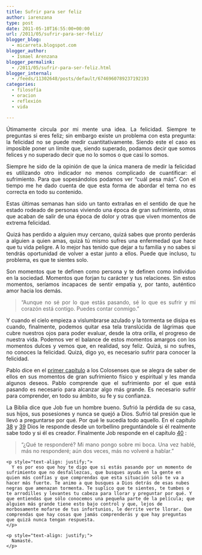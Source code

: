 ```yaml
---
title: Sufrir para ser feliz
author: iarenzana
type: post
date: 2011-05-10T16:55:00+00:00
url: /2011/05/sufrir-para-ser-feliz/
blogger_blog:
  - micarreta.blogspot.com
blogger_author:
  - Ismael Arenzana
blogger_permalink:
  - /2011/05/sufrir-para-ser-feliz.html
blogger_internal:
  - /feeds/11302648/posts/default/6746960789237192193
categories:
  - filosofía
  - oracion
  - reflexión
  - vida

---
```

<p style="text-align: justify;">
  Útimamente circula por mi mente una idea. La felicidad. Siempre te preguntas si eres feliz; sin embargo existe un problema con esta pregunta: la felicidad no se puede medir cuantitativamente. Siendo este el caso es imposible poner un límite que, siendo superado, podamos decir que somos felices y no superado decir que no lo somos o que casi lo somos.
</p>

<p style="text-align: justify;">
  Siempre he sido de la opinión de que la única manera de medir la felicidad es utilizando otro indicador no menos complicado de cuantificar: el sufrimiento. Para que sopesándolos podamos ver &#8220;cuál pesa más&#8221;. Con el tiempo me he dado cuenta de que esta forma de abordar el tema no es correcta en todo su contenido.
</p>

<p style="text-align: justify;">
  Estas últimas semanas han sido un tanto extrañas en el sentido de que he estado rodeado de personas viviendo una época de gran sufrimiento, otras que acaban de salir de una época de dolor y otras que viven momentos de extrema felicidad.
</p>

<p style="text-align: justify;">
  Quizá has perdido a alguien muy cercano, quizá sabes que pronto perderás a alguien a quien amas, quizá tú mismo sufres una enfermedad que hace que tu vida peligre. A lo mejor has tenido que dejar a tu familia y no sabes si tendrás oportunidad de volver a estar junto a ellos. Puede que incluso, tu problema, es que te sientes solo.
</p>

<p style="text-align: justify;">
  Son momentos que te definen como persona y te definen como individuo en la sociedad. Momentos que forjan tu carácter y tus relaciones. Sin estos momentos, seríamos incapaces de sentir empatía y, por tanto, auténtico amor hacia los demás.
</p>

<p style="text-align: justify;">
  <blockquote>
    <p style="text-align: justify;">
      &#8220;Aunque no sé por lo que estás pasando, sé lo que es sufrir y mi corazón está contigo. Puedes contar conmigo.&#8221;
    </p>
  </blockquote>
  
  <p style="text-align: justify;">
    Y cuando el cielo empieza a vislumbrarse azulado y la tormenta se disipa es cuando, finalmente, podemos quitar esa tela translúcida de lágrimas que cubre nuestros ojos para poder evaluar, desde la otra orilla, el progreso de nuestra vida. Podemos ver el balance de estos momentos amargos con los momentos dulces y vemos que, en realidad, soy feliz. Quizá, si no sufres, no conoces la felicidad. Quizá, digo yo, es necesario sufrir para conocer la felicidad.
  </p>
  
  <p style="text-align: justify;">
    Pablo dice en el <a href="http://www.biblegateway.com/passage/?search=Colosenses%201:24-28&version=NVI">primer capítulo</a> a los Colosenses que se alegra de saber de ellos en sus momentos de gran sufrimiento físico y espiritual y les manda algunos deseos. Pablo comprende que el sufrimiento por el que está pasando es necesario para alcanzar algo más grande. Es necesario sufrir para comprender, en todo su ámbito, su fe y su confianza.
  </p>
  
  <p style="text-align: justify;">
    La Biblia dice que Job fue un hombre bueno. Sufrió la pérdida de su casa, sus hijos, sus posesiones y nunca se quejó a Dios. Sufrió tal presión que le llevó a preguntarse por qué. Por qué le sucedía todo aquello. En el capítulo <a href="http://www.biblegateway.com/passage/?search=Job%2038&version=NVI">38</a> y <a href="http://www.biblegateway.com/passage/?search=Job%2039&version=NVI">39</a> Dios le responde desde un torbellino preguntándole si él realmente sabe todo y si él es creador. Finalmente Job responde en el capítulo <a href="http://www.biblegateway.com/passage/?search=Job%2040:1-5&version=RVR1960">40</a> :
  </p>
  
  <p style="text-align: justify;">
    <blockquote>
      <p style="text-align: justify;">
        &#8220;¿Qué te responderé? Mi mano pongo sobre mi boca. Una vez hablé, más no responderé; aún dos veces, más no volveré a hablar.&#8221;
      </p>
    </blockquote>
    
    <p style="text-align: justify;">
      Y es por eso que hoy te digo que si estás pasando por un momento de sufrimiento que no desfallezcas, que busques ayuda en la gente en quien más confías y que comprendas que esta situación sólo te va a hacer más fuerte. Te animo a que busques a Dios detrás de esas nubes negras que amenazan tormenta. Te suplico que te sientes, te tumbes o te arrodilles y levantes tu cabeza para llorar y preguntar por qué. Y que entiendas que sólo conocemos una pequeña parte de la película; que alguien más grande tiene esto bajo control y que, lejos de morbosamente mofarse de tus infortunios, le derrite verte llorar. Que comprendas que hay cosas que jamás comprenderás y que hay preguntas que quizá nunca tengan respuesta.
    </p>
    
    <p style="text-align: justify;">
      Namasté.
    </p>